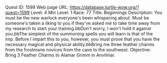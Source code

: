 Quest ID: 1599
Web page URL: https://database.turtle-wow.org/?quest=1599
Level: 4
Min Level: 1
Race: 77
Title: Beginnings
Description: You must be the new warlock everyone's been whispering about. Must be someone's taken a liking to you if they've asked me to take time away from my research to start your training.$b$bDon't worry, I won't hold it against you.$b$bThe simplest of the summoning spells you will learn is that of the imp. Before I impart this to you, however, you must prove that you have the necessary magical and physical ability.$b$bBring me three feather charms from the frostmane novices from the cave to the southwest.
Objective: Bring 3 Feather Charms to Alamar Grimm in Anvilmar.
